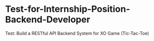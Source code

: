 # Test-for-Internship-Position-Backend-Developer
Test: Build a RESTful API Backend System for XO Game (Tic-Tac-Toe)
